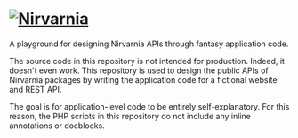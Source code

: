 
# [![Nirvarnia](https://cdn.rawgit.com/nirvarnia/logo/v1.0.0/build/nirvarnia-logo.210x60.png)](https://www.nirvarnia.com/)

A playground for designing Nirvarnia APIs through fantasy application code.

The source code in this repository is not intended for production. Indeed, it doesn't even work. This repository is used to design the public APIs of Nirvarnia packages by writing the application code for a fictional website and REST API. 

The goal is for application-level code to be entirely self-explanatory. For this reason, the PHP scripts in this repository do not include any inline annotations or docblocks.

